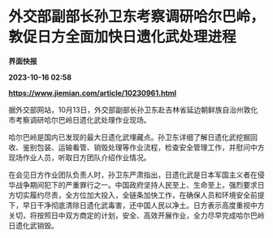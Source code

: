 # 外交部副部长孙卫东考察调研哈尔巴岭，敦促日方全面加快日遗化武处理进程
**界面快报**

**2023-10-16 02:58**

**https://www.jiemian.com/article/10230961.html**

据外交部网站，10月13日，外交部副部长孙卫东赴吉林省延边朝鲜族自治州敦化市考察调研哈尔巴岭日遗化武处理作业现场。

哈尔巴岭是国内已发现的最大日遗化武埋藏点。孙卫东详细了解日遗化武挖掘回收、鉴别包装、运输看管、销毁处理等作业流程，检查安全管理工作，并慰问中方现场作业人员，听取日方团队介绍作业情况。

在会见日方作业团队负责人时，孙卫东严肃指出，日遗化武是日本军国主义者在侵华战争期间犯下的严重罪行之一。中国政府坚持人民至上、生命至上，强烈要求日方切实履约尽责，全方位加大投入，全链条加快工作，在确保人员和环境安全前提下，早日干净彻底清除日遗化武毒害，还中国人民以净土。日方表示高度重视中方关切，将按照日中双方商定的计划，安全、高效开展作业，全力尽早完成哈尔巴岭日遗化武销毁。
